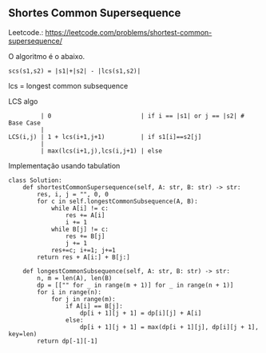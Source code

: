 ## Shortes Common Supersequence

Leetcode.: https://leetcode.com/problems/shortest-common-supersequence/

O algoritmo é o abaixo.

```
scs(s1,s2) = |s1|+|s2| - |lcs(s1,s2)|
```

lcs = longest common subsequence

LCS algo

```
         | 0                         | if i == |s1| or j == |s2| # Base Case
         |
LCS(i,j) | 1 + lcs(i+1,j+1)          | if s1[i]==s2[j]
         |
         | max(lcs(i+1,j),lcs(i,j+1) | else
```


Implementação usando tabulation

```
class Solution:
    def shortestCommonSupersequence(self, A: str, B: str) -> str:
        res, i, j = "", 0, 0
        for c in self.longestCommonSubsequence(A, B):
            while A[i] != c:
                res += A[i]
                i += 1
            while B[j] != c:
                res += B[j]
                j += 1
            res+=c; i+=1; j+=1
        return res + A[i:] + B[j:]

    def longestCommonSubsequence(self, A: str, B: str) -> str:
        n, m = len(A), len(B)
        dp = [["" for _ in range(m + 1)] for _ in range(n + 1)]
        for i in range(n):
            for j in range(m):
                if A[i] == B[j]:
                    dp[i + 1][j + 1] = dp[i][j] + A[i]
                else:
                    dp[i + 1][j + 1] = max(dp[i + 1][j], dp[i][j + 1], key=len)
        return dp[-1][-1]
```
